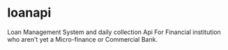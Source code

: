 # loanapi
Loan Management System and daily collection Api For Financial institution who aren't yet a Micro-finance or Commercial Bank. 
